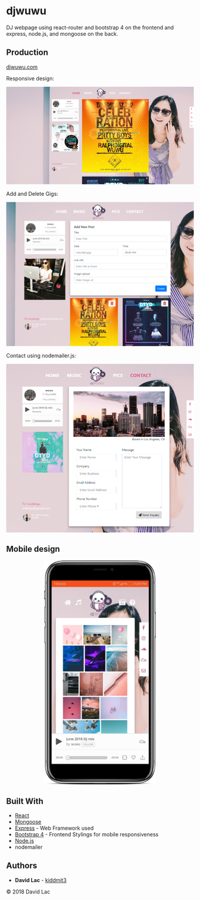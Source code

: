 # djwuwu
DJ webpage using react-router and bootstrap 4 on the frontend and express, node.js, and mongoose on the back.

## Production
[djwuwu.com](https://djwuwu.com)

Responsive design:
<p align="center"><img src="./react-ui/public/home.png" width="600" /></p>

Add and Delete Gigs:
<p align="center"><img src="./react-ui/public/edit.png" width="600" /></p>

Contact using nodemailer.js:
<p align="center"><img src="./react-ui/public/contact.png" width="600" /></p>

## Mobile design
<p align="center"><img src="./react-ui/public/mobile.png" width="300" /></p>

## Built With
* [React](https://github.com/facebook/react)
* [Mongoose](https://github.com/Automattic/mongoose)
* [Express](https://github.com/expressjs) - Web Framework used
* [Bootstrap 4](https://getbootstrap.com/) - Frontend Stylings for mobile responsiveness
* [Node.js](https://github.com/nodejs/node)
* nodemailer

## Authors

* **David Lac** - [kiddmit3](https://github.com/kiddmit3)


&copy; 2018 David Lac


